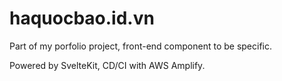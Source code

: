# haquocbao.id.vn

Part of my porfolio project, front-end component to be specific.

Powered by SvelteKit, CD/CI with AWS Amplify.
